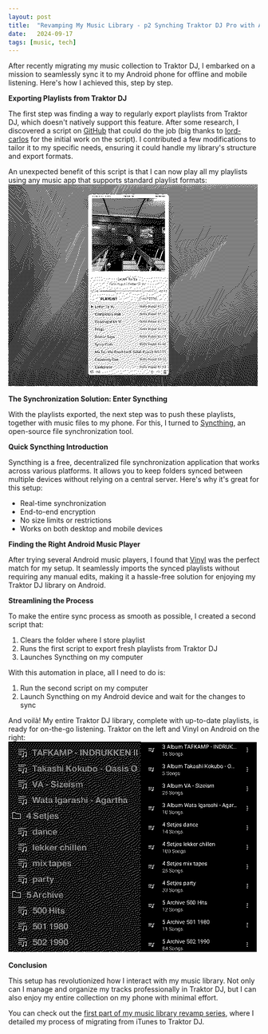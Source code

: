 ```yaml
---
layout: post
title:  "Revamping My Music Library - p2 Synching Traktor DJ Pro with Android"
date:   2024-09-17
tags: [music, tech]
---
```


After recently migrating my music collection to Traktor DJ, I embarked on a mission to seamlessly sync it to my Android phone for offline and mobile listening. Here's how I achieved this, step by step.

**Exporting Playlists from Traktor DJ**

The first step was finding a way to regularly export playlists from Traktor DJ, which doesn't natively support this feature. After some research, I discovered a script on [GitHub](https://github.com/lord-carlos/traktor-2-playlist) that could do the job (big thanks to [lord-carlos](https://github.com/lord-carlos) for the initial work on the script). I contributed a few modifications to tailor it to my specific needs, ensuring it could handle my library's structure and export formats.

An unexpected benefit of this script is that I can now play all my playlists using any music app that supports standard playlist formats:
![Music Player](/images/musicPlayer.png)

**The Synchronization Solution: Enter Syncthing**

With the playlists exported, the next step was to push these playlists, together with music files to my phone. For this, I turned to [Syncthing](https://syncthing.net/), an open-source file synchronization tool.

**Quick Syncthing Introduction**

Syncthing is a free, decentralized file synchronization application that works across various platforms. It allows you to keep folders synced between multiple devices without relying on a central server. Here's why it's great for this setup:
- Real-time synchronization
- End-to-end encryption
- No size limits or restrictions
- Works on both desktop and mobile devices

**Finding the Right Android Music Player**

After trying several Android music players, I found that [Vinyl](https://github.com/VinylMusicPlayer/VinylMusicPlayer?tab=readme-ov-file) was the perfect match for my setup. It seamlessly imports the synced playlists without requiring any manual edits, making it a hassle-free solution for enjoying my Traktor DJ library on Android.

**Streamlining the Process**

To make the entire sync process as smooth as possible, I created a second script that:
1. Clears the folder where I store playlist
2. Runs the first script to export fresh playlists from Traktor DJ
3. Launches Syncthing on my computer

With this automation in place, all I need to do is:
1. Run the second script on my computer
2. Launch Syncthing on my Android device and wait for the changes to sync

And voilà! My entire Traktor DJ library, complete with up-to-date playlists, is ready for on-the-go listening.
Traktor on the left and Vinyl on Android on the right:
![Traktor and Vinyl](/images/traktorAndVinyl.png)

**Conclusion**

This setup has revolutionized how I interact with my music library. Not only can I manage and organize my tracks professionally in Traktor DJ, but I can also enjoy my entire collection on my phone with minimal effort.

You can check out the <a href="{{ site.url }}/blog/revamping-my-music-library">first part of my music library revamp series</a>, where I detailed my process of migrating from iTunes to Traktor DJ.